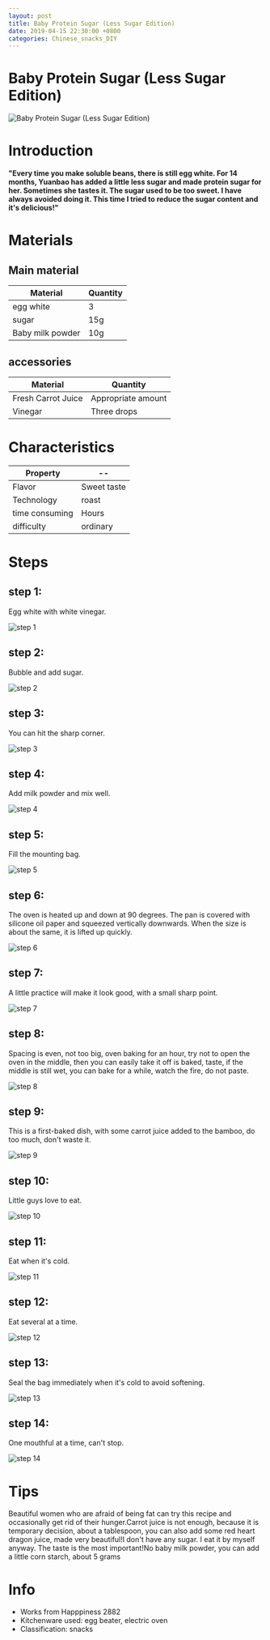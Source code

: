 ```yaml
---
layout: post
title: Baby Protein Sugar (Less Sugar Edition)
date: 2019-04-15 22:30:00 +0800
categories: Chinese_snacks_DIY
---
```


# Baby Protein Sugar (Less Sugar Edition)

![Baby Protein Sugar (Less Sugar Edition)]({{site.baseurl}}/img/401578/401578.jpg)

# Introduction

**"Every time you make soluble beans, there is still egg white. For 14 months, Yuanbao has added a little less sugar and made protein sugar for her. Sometimes she tastes it. The sugar used to be too sweet. I have always avoided doing it. This time I tried to reduce the sugar content and it's delicious!"**

# Materials


## Main material

Material|Quantity
--|--
egg white|3
sugar|15g
Baby milk powder|10g

## accessories

Material|Quantity
--|--
Fresh Carrot Juice|Appropriate amount
Vinegar|Three drops

# Characteristics

Property|--
--|--
Flavor|Sweet taste
Technology|roast
time consuming|Hours
difficulty|ordinary

# Steps

## step 1:

Egg white with white vinegar.

![step 1]({{site.baseurl}}/img/401578/1.jpg)

## step 2:

Bubble and add sugar.

![step 2]({{site.baseurl}}/img/401578/2.jpg)

## step 3:

You can hit the sharp corner.

![step 3]({{site.baseurl}}/img/401578/3.jpg)

## step 4:

Add milk powder and mix well.

![step 4]({{site.baseurl}}/img/401578/4.jpg)

## step 5:

Fill the mounting bag.

![step 5]({{site.baseurl}}/img/401578/5.jpg)

## step 6:

The oven is heated up and down at 90 degrees. The pan is covered with silicone oil paper and squeezed vertically downwards. When the size is about the same, it is lifted up quickly.

![step 6]({{site.baseurl}}/img/401578/6.jpg)

## step 7:

A little practice will make it look good, with a small sharp point.

![step 7]({{site.baseurl}}/img/401578/7.jpg)

## step 8:

Spacing is even, not too big, oven baking for an hour, try not to open the oven in the middle, then you can easily take it off is baked, taste, if the middle is still wet, you can bake for a while, watch the fire, do not paste.

![step 8]({{site.baseurl}}/img/401578/8.jpg)

## step 9:

This is a first-baked dish, with some carrot juice added to the bamboo, do too much, don't waste it.

![step 9]({{site.baseurl}}/img/401578/9.jpg)

## step 10:

Little guys love to eat.

![step 10]({{site.baseurl}}/img/401578/10.jpg)

## step 11:

Eat when it's cold.

![step 11]({{site.baseurl}}/img/401578/11.jpg)

## step 12:

Eat several at a time.

![step 12]({{site.baseurl}}/img/401578/12.jpg)

## step 13:

Seal the bag immediately when it's cold to avoid softening.

![step 13]({{site.baseurl}}/img/401578/13.jpg)

## step 14:

One mouthful at a time, can't stop.

![step 14]({{site.baseurl}}/img/401578/14.jpg)

# Tips

Beautiful women who are afraid of being fat can try this recipe and occasionally get rid of their hunger.Carrot juice is not enough, because it is temporary decision, about a tablespoon, you can also add some red heart dragon juice, made very beautiful!I don't have any sugar. I eat it by myself anyway. The taste is the most important!No baby milk powder, you can add a little corn starch, about 5 grams

# Info

- Works from Happpiness 2882
- Kitchenware used: egg beater, electric oven
- Classification: snacks